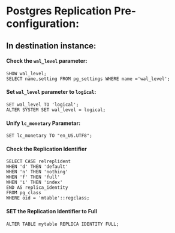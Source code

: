 # Postgres Replication Pre-configuration:

## In destination instance:
#### Check the `wal_level` parameter:

```
SHOW wal_level;
SELECT name,setting FROM pg_settings WHERE name ='wal_level';
```

#### Set `wal_level` parameter to `logical`:
```
SET wal_level TO 'logical';
ALTER SYSTEM SET wal_level = logical;
```

#### Unify `lc_monetary` Parametar:
```
SET lc_monetary TO "en_US.UTF8";
```


#### Check the Replication Identifier

```
SELECT CASE relreplident
WHEN 'd' THEN 'default'
WHEN 'n' THEN 'nothing'
WHEN 'f' THEN 'full'
WHEN 'i' THEN 'index'
END AS replica_identity
FROM pg_class
WHERE oid = 'mtable'::regclass;
```
#### SET the Replication Identifier to Full
```
ALTER TABLE mytable REPLICA IDENTITY FULL;
```